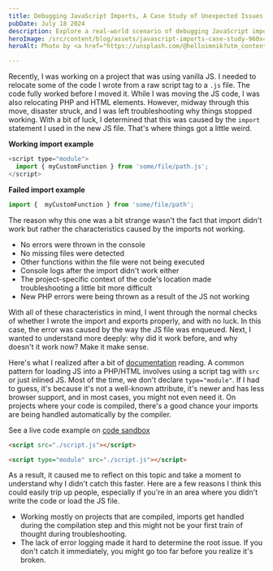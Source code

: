 ```yaml
---
title: Debugging JavaScript Imports, A Case Study of Unexpected Issues
pubDate: July 18 2024
description: Explore a real-world scenario of debugging JavaScript imports after relocating code from a script tag to a `.js` file. Understand the unexpected issues that arose, the troubleshooting process, and key takeaways for avoiding similar problems in your projects.
heroImage: /src/content/blog/assets/javascript-imports-case-study-960x480.webp
heroAlt: Photo by <a href="https://unsplash.com/@helloimnik?utm_content=creditCopyText&utm_medium=referral&utm_source=unsplash">Nik</a> on <a href="https://unsplash.com/photos/lego-minifig-head-toy-lot-v8pL84kvTTc?utm_content=creditCopyText&utm_medium=referral&utm_source=unsplash">Unsplash</a>

---
```


Recently, I was working on a project that was using vanilla JS. I needed to relocate some of the code I wrote from a raw script tag to a `.js` file. The code fully worked before I moved it. While I was moving the JS code, I was also relocating PHP and HTML elements. However, midway through this move, disaster struck, and I was left troubleshooting why things stopped working. With a bit of luck, I determined that this was caused by the `import` statement I used in the new JS file. That's where things got a little weird.

**Working import example**

```js
<script type="module">
  import { myCustomFunction } from 'some/file/path.js';
</script>
```

**Failed import example**

```js
import {  myCustomFunction } from 'some/file/path';
```

The reason why this one was a bit strange wasn't the fact that import didn't work but rather the characteristics caused by the imports not working.

- No errors were thrown in the console
- No missing files were detected
- Other functions within the file were not being executed
- Console logs after the import didn't work either
- The project-specific context of the code's location made troubleshooting a little bit more difficult
- New PHP errors were being thrown as a result of the JS not working

With all of these characteristics in mind, I went through the normal checks of whether I wrote the import and exports properly, and with no luck. In this case, the error was caused by the way the JS file was enqueued. Next, I wanted to understand more deeply: why did it work before, and why doesn't it work now? Make it make sense.

Here's what I realized after a bit of [documentation](https://developer.mozilla.org/en-US/docs/Web/JavaScript/Reference/Statements/import) reading. A common pattern for loading JS into a PHP/HTML involves using a script tag with `src` or just inlined JS. Most of the time, we don't declare `type="module"`. If I had to guess, it's because it's not a well-known attribute, it's newer and has less browser support, and in most cases, you might not even need it. On projects where your code is compiled, there's a good chance your imports are being handled automatically by the compiler.

See a live code example on [code sandbox](https://codesandbox.io/p/sandbox/import-module-debugging-5vhhjl?file=%2Fsrc%2Findex.js%3A6%2C1&layout=%257B%2522sidebarPanel%2522%253A%2522EXPLORER%2522%252C%2522rootPanelGroup%2522%253A%257B%2522direction%2522%253A%2522horizontal%2522%252C%2522contentType%2522%253A%2522UNKNOWN%2522%252C%2522type%2522%253A%2522PANEL_GROUP%2522%252C%2522id%2522%253A%2522ROOT_LAYOUT%2522%252C%2522panels%2522%253A%255B%257B%2522type%2522%253A%2522PANEL_GROUP%2522%252C%2522contentType%2522%253A%2522UNKNOWN%2522%252C%2522direction%2522%253A%2522vertical%2522%252C%2522id%2522%253A%2522clyr8wo0600063b6i8xkjkaca%2522%252C%2522sizes%2522%253A%255B100%252C0%255D%252C%2522panels%2522%253A%255B%257B%2522type%2522%253A%2522PANEL_GROUP%2522%252C%2522contentType%2522%253A%2522EDITOR%2522%252C%2522direction%2522%253A%2522horizontal%2522%252C%2522id%2522%253A%2522EDITOR%2522%252C%2522panels%2522%253A%255B%257B%2522type%2522%253A%2522PANEL%2522%252C%2522contentType%2522%253A%2522EDITOR%2522%252C%2522id%2522%253A%2522clyr8wo0600023b6il43k4l2q%2522%257D%255D%257D%252C%257B%2522type%2522%253A%2522PANEL_GROUP%2522%252C%2522contentType%2522%253A%2522SHELLS%2522%252C%2522direction%2522%253A%2522horizontal%2522%252C%2522id%2522%253A%2522SHELLS%2522%252C%2522panels%2522%253A%255B%257B%2522type%2522%253A%2522PANEL%2522%252C%2522contentType%2522%253A%2522SHELLS%2522%252C%2522id%2522%253A%2522clyr8wo0600033b6io39kdxiw%2522%257D%255D%252C%2522sizes%2522%253A%255B100%255D%257D%255D%257D%252C%257B%2522type%2522%253A%2522PANEL_GROUP%2522%252C%2522contentType%2522%253A%2522DEVTOOLS%2522%252C%2522direction%2522%253A%2522vertical%2522%252C%2522id%2522%253A%2522DEVTOOLS%2522%252C%2522panels%2522%253A%255B%257B%2522type%2522%253A%2522PANEL%2522%252C%2522contentType%2522%253A%2522DEVTOOLS%2522%252C%2522id%2522%253A%2522clyr8wo0600053b6ifie5k2qp%2522%257D%255D%252C%2522sizes%2522%253A%255B100%255D%257D%255D%252C%2522sizes%2522%253A%255B50%252C50%255D%257D%252C%2522tabbedPanels%2522%253A%257B%2522clyr8wo0600023b6il43k4l2q%2522%253A%257B%2522tabs%2522%253A%255B%257B%2522id%2522%253A%2522clyr8wo0600013b6itz3hv9gp%2522%252C%2522mode%2522%253A%2522permanent%2522%252C%2522type%2522%253A%2522FILE%2522%252C%2522filepath%2522%253A%2522%252Fsrc%252Findex.html%2522%252C%2522state%2522%253A%2522IDLE%2522%257D%252C%257B%2522id%2522%253A%2522clyr90egg00023b6op85ldly7%2522%252C%2522mode%2522%253A%2522permanent%2522%252C%2522type%2522%253A%2522FILE%2522%252C%2522initialSelections%2522%253A%255B%257B%2522startLineNumber%2522%253A6%252C%2522startColumn%2522%253A1%252C%2522endLineNumber%2522%253A6%252C%2522endColumn%2522%253A1%257D%255D%252C%2522filepath%2522%253A%2522%252Fsrc%252Findex.js%2522%252C%2522state%2522%253A%2522IDLE%2522%257D%255D%252C%2522id%2522%253A%2522clyr8wo0600023b6il43k4l2q%2522%252C%2522activeTabId%2522%253A%2522clyr90egg00023b6op85ldly7%2522%257D%252C%2522clyr8wo0600053b6ifie5k2qp%2522%253A%257B%2522id%2522%253A%2522clyr8wo0600053b6ifie5k2qp%2522%252C%2522activeTabId%2522%253A%2522clyr8yj8l006a3b6izomgbwv1%2522%252C%2522tabs%2522%253A%255B%257B%2522id%2522%253A%2522clyr8wo0600043b6icbj5yhn7%2522%252C%2522mode%2522%253A%2522permanent%2522%252C%2522type%2522%253A%2522UNASSIGNED_PORT%2522%252C%2522port%2522%253A0%252C%2522path%2522%253A%2522%252F%2522%257D%252C%257B%2522type%2522%253A%2522UNASSIGNED_PORT%2522%252C%2522port%2522%253A0%252C%2522id%2522%253A%2522clyr8yj8l006a3b6izomgbwv1%2522%252C%2522mode%2522%253A%2522permanent%2522%252C%2522path%2522%253A%2522%252F%2522%257D%255D%257D%252C%2522clyr8wo0600033b6io39kdxiw%2522%253A%257B%2522tabs%2522%253A%255B%255D%252C%2522id%2522%253A%2522clyr8wo0600033b6io39kdxiw%2522%257D%257D%252C%2522showDevtools%2522%253Atrue%252C%2522showShells%2522%253Afalse%252C%2522showSidebar%2522%253Atrue%252C%2522sidebarPanelSize%2522%253A15%257D)

```html
<script src="./script.js"></script>
```

```html
<script type="module" src="./script.js"></script>
```

As a result, it caused me to reflect on this topic and take a moment to understand why I didn't catch this faster. Here are a few reasons I think this could easily trip up people, especially if you're in an area where you didn't write the code or load the JS file.

- Working mostly on projects that are compiled, imports get handled during the compilation step and this might not be your first train of thought during troubleshooting.
- The lack of error logging made it hard to determine the root issue. If you don't catch it immediately, you might go too far before you realize it's broken.
